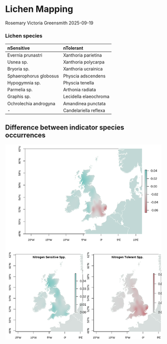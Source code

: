 Lichen Mapping
================
Rosemary Victoria Greensmith
2025-09-19

### Lichen species

| nSensitive             | nTolerant             |
|:-----------------------|:----------------------|
| Evernia prunastri      | Xanthoria parietina   |
| Usnea sp.              | Xanthoria polycarpa   |
| Bryoria sp.            | Xanthoria ucrainica   |
| Sphaerophorus globosus | Physcia adscendens    |
| Hypogymnia sp.         | Physcia tenella       |
| Parmelia sp.           | Arthonia radiata      |
| Graphis sp.            | Lecidella elaeochroma |
| Ochrolechia androgyna  | Amandinea punctata    |
| \-                     | Candelariella reflexa |

## Difference between indicator species occurrences

<img src="lichenMapping_files/figure-gfm/mapDifference-1.png" style="display: block; margin: auto;" />

<img src="lichenMapping_files/figure-gfm/combinedMap-1.png" style="display: block; margin: auto;" />


